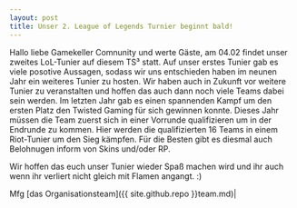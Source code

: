 ```yaml
---
layout: post
title: Unser 2. League of Legends Turnier beginnt bald!
---
```


Hallo liebe Gamekeller Comnunity und werte Gäste,
am 04.02 findet unser zweites LoL-Tunier auf diesem TS³ statt.
Auf unser erstes Tunier gab es viele posotive Aussagen, sodass
wir uns entschieden haben im neunen Jahr ein weiteres Tunier zu
hosten. Wir haben auch in Zukunft vor weitere Tunier zu 
veranstalten und hoffen das auch dann noch viele Teams dabei
sein werden. Im letzten Jahr gab es einen spannenden Kampf um 
den ersten Platz den Twisted Gaming für sich gewinnen konnte.
Dieses Jahr müssen die Team zuerst sich in einer Vorrunde 
qualifizieren um in der Endrunde zu kommen. Hier werden die 
qualifizierten 16 Teams in einem Riot-Tunier um den Sieg 
kämpfen. Für die Besten gibt es diesmal auch Belohnugen inform
von Skins und/oder RP. 

Wir hoffen das euch unser Tunier wieder Spaß machen wird und 
ihr auch wenn ihr verliert nicht gleich mit Flamen angangt. :)

Mfg [das Organisationsteam]({{ site.github.repo }}team.md)|
